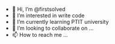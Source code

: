 - 👋 Hi, I’m @firstsolved
- 👀 I’m interested in write code
- 🌱 I’m currently learning PTIT university
- 💞️ I’m looking to collaborate on ...
- 📫 How to reach me ...

<!---
firstsolved/firstsolved is a ✨ special ✨ repository because its `README.md` (this file) appears on your GitHub profile.
You can click the Preview link to take a look at your changes.
--->
